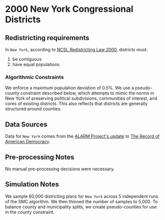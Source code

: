 # 2000 New York Congressional Districts

## Redistricting requirements
In ``New York``, according to [NCSL Redistricting Law 2000](https://web.archive.org/web/20041216185957/https://www.senate.mn/departments/scr/redist/red2000/Tab5appx.htm), districts must:

1. be contiguous
1. have equal populations

### Algorithmic Constraints
We enforce a maximum population deviation of 0.5%.
We use a pseudo-county constraint described below, which attempts to mimic the norms in New York of preserving political subdivisions, communities of interest, and cores of existing districts. This also reflects that districts are generally structured around counties.

## Data Sources
Data for ``New York`` comes from the [ALARM Project's update](https://dataverse.harvard.edu/dataset.xhtml?persistentId=doi:10.7910/DVN/ZV5KF3) to [The Record of American Democracy](https://road.hmdc.harvard.edu/).

## Pre-processing Notes
No manual pre-processing decisions were necessary.

## Simulation Notes
We sample 60,000 districting plans for ``New York`` across 5 independent runs of the SMC algorithm.
We then thinned the number of samples to 5,000. 
To balance county and municipality splits, we create pseudo-counties for use in the county constraint.